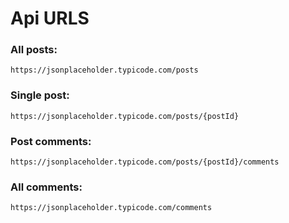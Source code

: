 # Api URLS

### All posts:
`https://jsonplaceholder.typicode.com/posts`

### Single post:
`https://jsonplaceholder.typicode.com/posts/{postId}`

### Post comments:
`https://jsonplaceholder.typicode.com/posts/{postId}/comments`

### All comments:
`https://jsonplaceholder.typicode.com/comments`